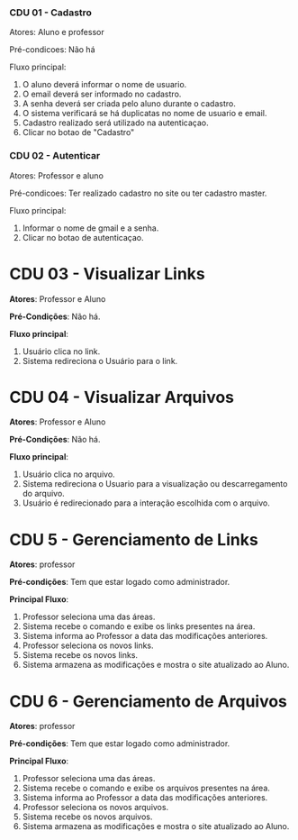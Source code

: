 ### CDU 01 - Cadastro

Atores: Aluno e professor

Pré-condicoes: Não há

Fluxo principal:

  1. O aluno deverá informar o nome de usuario.
  2. O email deverá ser informado no cadastro.
  3. A senha deverá ser criada pelo aluno durante o cadastro.
  4. O sistema verificará se há duplicatas no nome de usuario e email.
  5. Cadastro realizado será utilizado na autenticaçao.
  6. Clicar no botao de "Cadastro"


### CDU 02 - Autenticar

Atores: Professor e aluno

Pré-condicoes: Ter realizado cadastro no site ou ter cadastro master.

Fluxo principal:

  1. Informar o nome de gmail e a senha.
  2. Clicar no botao de autenticaçao.

# CDU 03 - Visualizar Links
  **Atores**: Professor e Aluno

   **Pré-Condições**: Não há.

   **Fluxo principal**:

   1. Usuário clica no link.
   2. Sistema redireciona o Usuário para o link.
   
# CDU 04 - Visualizar Arquivos

**Atores**: Professor e Aluno

**Pré-Condições**: Não há.

**Fluxo principal**:

  1. Usuário clica no arquivo.
  2. Sistema redireciona o Usuario para a visualização ou descarregamento do arquivo.
  3. Usuário é redirecionado para a interação escolhida com o arquivo.


# CDU 5 - Gerenciamento de Links

**Atores**: professor

**Pré-condições**: Tem que estar logado como administrador.

**Principal Fluxo**:

  1. Professor seleciona uma das áreas.
  2. Sistema recebe o comando e exibe os links presentes na área.
  3. Sistema informa ao Professor a data das modificações anteriores.
  4. Professor seleciona os novos links.
  5. Sistema recebe os novos links.
  6. Sistema armazena as modificações e mostra o site atualizado ao Aluno.

# CDU 6 - Gerenciamento de Arquivos

**Atores**: professor

**Pré-condições**: Tem que estar logado como administrador.

**Principal Fluxo**:

 1. Professor seleciona uma das áreas.
 2. Sistema recebe o comando e exibe os arquivos presentes na área.
 3. Sistema informa ao Professor a data das modificações anteriores.
 4. Professor seleciona os novos arquivos.
 5. Sistema recebe os novos arquivos.
 6. Sistema armazena as modificações e mostra o site atualizado ao Aluno.
